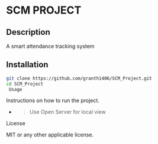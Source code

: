 # SCM PROJECT
## Description
A smart attendance tracking system

## Installation

```sh
git clone https://github.com/granth1406/SCM_Project.git
cd SCM_Project
 Usage
```

 Instructions on how to run the project.

 - > Use Open Server for local view

 License

 MIT or any other applicable license.
